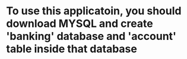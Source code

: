 <h1>To use this applicatoin, you should download MYSQL and create 'banking' database and 'account' table inside that database</h1>